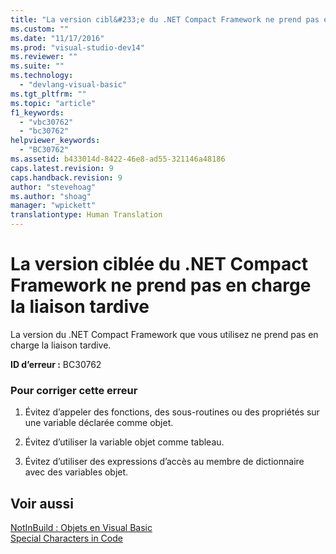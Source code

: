 ```yaml
---
title: "La version cibl&#233;e du .NET Compact Framework ne prend pas en charge la liaison tardive | Microsoft Docs"
ms.custom: ""
ms.date: "11/17/2016"
ms.prod: "visual-studio-dev14"
ms.reviewer: ""
ms.suite: ""
ms.technology: 
  - "devlang-visual-basic"
ms.tgt_pltfrm: ""
ms.topic: "article"
f1_keywords: 
  - "vbc30762"
  - "bc30762"
helpviewer_keywords: 
  - "BC30762"
ms.assetid: b433014d-8422-46e8-ad55-321146a48186
caps.latest.revision: 9
caps.handback.revision: 9
author: "stevehoag"
ms.author: "shoag"
manager: "wpickett"
translationtype: Human Translation
---
```

# La version cibl&#233;e du .NET Compact Framework ne prend pas en charge la liaison tardive
La version du .NET Compact Framework que vous utilisez ne prend pas en charge la liaison tardive.  
  
 **ID d’erreur :** BC30762  
  
### Pour corriger cette erreur  
  
1.  Évitez d’appeler des fonctions, des sous\-routines ou des propriétés sur une variable déclarée comme objet.  
  
2.  Évitez d’utiliser la variable objet comme tableau.  
  
3.  Évitez d’utiliser des expressions d’accès au membre de dictionnaire avec des variables objet.  
  
## Voir aussi  
 [NotInBuild : Objets en Visual Basic](http://msdn.microsoft.com/fr-fr/85bd757a-a19e-45e1-af89-d68765f5ee3c)   
 [Special Characters in Code](../../visual-basic/programming-guide/program-structure/special-characters-in-code.md)